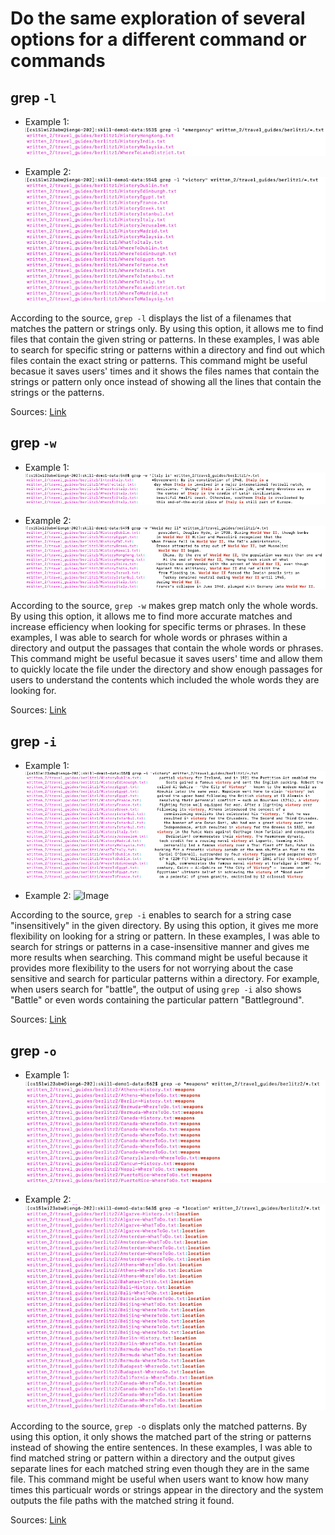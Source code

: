 # Do the same exploration of several options for a different command or commands

## grep `-l`
* Example 1:
![Image](-l.1.png)

* Example 2:
![Image](-l.2.png)

According to the source, `grep -l` displays the list of a filenames that matches the pattern or strings only. By using this option, it allows me to find files that contain the given string or patterns. In these examples, I was able to search for specific string or patterns within a directory and find out which files contain the exact string or patterns. This command might be useful becasue it saves users' times and it shows the files names that contain the strings or pattern only once instead of showing all the lines that contain the strings or the patterns. 

Sources: [Link]([https://linuxhint.com/linux-find-command-tutorial/](https://www.geeksforgeeks.org/grep-command-in-unixlinux/))

## grep `-w`
* Example 1:
![Image](-w.1.png)

* Example 2:
![Image](-w.2.png)

According to the source, `grep -w` makes grep match only the whole words. By using this option, it allows me to find more accurate matches and increase efficiency when looking for specific terms or phrases. In these examples, I was able to search for whole words or phrases within a directory and output the passages that contain the whole words or phrases. This command might be useful becasue it saves users' time and allow them to quickly locate the file under the directory and show enough passages for users to understand the contents which included the whole words they are looking for. 

Sources: [Link]([https://linuxhint.com/linux-find-command-tutorial/](https://www.geeksforgeeks.org/grep-command-in-unixlinux/))

## grep `-i`
* Example 1:
![Image](-i.1.png)

* Example 2:
![Image](-i.22.png)

According to the source, `grep -i` enables to search for a string case "insensitively" in the given directory. By using this option, it gives me more flexibility on looking for a string or pattern. In these examples, I was able to search for strings or patterns in a case-insensitive manner and gives me more results when searching. This command might be useful because it provides more flexibility to the users for not worrying about the case sensitive and search for particular patterns within a directory. For example, when users search for "battle", the output of using `grep -i` also shows "Battle" or even words containing the particular pattern "Battleground".  

Sources: [Link]([https://linuxhint.com/linux-find-command-tutorial/](https://www.geeksforgeeks.org/grep-command-in-unixlinux/))

## grep `-o`
* Example 1:
![Image](-o.1.png)

* Example 2:
![Image](-o.2.png)

According to the source, `grep -o` displats only the matched patterns. By using this option, it only shows the matched part of the string or patterns instead of showing the entire sentences. In these examples, I was able to find matched string or pattern within a directory and the output gives separate lines for each matched string even though they are in the same file. This command might be useful when users want to know how many times this particualr words or strings appear in the directory and the system outputs the file paths with the matched string it found.

Sources: [Link]([https://linuxhint.com/linux-find-command-tutorial/](https://www.geeksforgeeks.org/grep-command-in-unixlinux/))
